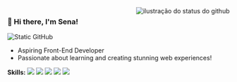 <img align='right' src="https://github-readme-stats.vercel.app/api?username=alicessena&show_icons=true&title_color=783c00&text_color=af552e&icon_color=783c00&bg_color=f8efd4&cache_seconds=2300" alt="ilustração do status do github">

### 🌸 Hi there, I'm Sena!

<img src="https://img.shields.io/static/v1?label=PROFILE&message=SENA&color=f8efd4&style=for-the-badge&logo=GitHub" alt="Static GitHub">

<ul >
  <li> Aspiring Front-End Developer</li>
  <li> Passionate about learning and creating stunning web experiences!</li>
</ul>
<strong>Skills:</strong>
<span>
  <img src="https://img.shields.io/badge/JavaScript-af552e?style=flat-square&logo=javascript&logoColor=F7DF1E" />
  <img src="https://img.shields.io/badge/HTML5-af552e?style=flat-square&logo=html5&logoColor=white" />
  <img src="https://img.shields.io/badge/CSS3-af552e?style=flat-square&logo=css3&logoColor=1572B6" />
  <img src="https://img.shields.io/badge/React-af552e?style=flat-square&logo=react&logoColor=61DAFB" />
    <img src="https://img.shields.io/badge/Figma-af552e?style=flat-square&logo=Figma&logoColor=white" />
</span>
